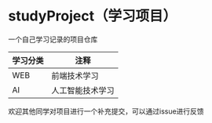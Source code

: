 # studyProject（学习项目）
一个自己学习记录的项目仓库

| 学习分类 | 注释             |
| -------- | ---------------- |
| WEB      | 前端技术学习     |
| AI       | 人工智能技术学习 |





欢迎其他同学对项目进行一个补充提交，可以通过issue进行反馈
